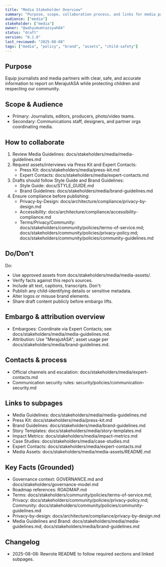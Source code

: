 ```yaml
---
title: "Media Stakeholder Overview"
summary: "Purpose, scope, collaboration process, and links for media partners."
audience: ["media"]
stakeholder: ["media"]
owner: "@wahyumumtazsyah04"
status: "draft"
version: "0.1.0"
last_reviewed: "2025-08-08"
tags: ["media", "policy", "brand", "assets", "child-safety"]
---
```


## Purpose
Equip journalists and media partners with clear, safe, and accurate information to report on MerajutASA while protecting children and respecting our community.

## Scope & Audience
- Primary: Journalists, editors, producers, photo/video teams.
- Secondary: Communications staff, designers, and partner orgs coordinating media.

## How to collaborate
1) Review Media Guidelines: docs/stakeholders/media/media-guidelines.md
2) Request assets/interviews via Press Kit and Expert Contacts:
   - Press Kit: docs/stakeholders/media/press-kit.md
   - Expert Contacts: docs/stakeholders/media/expert-contacts.md
3) Drafts should follow Style Guide and Brand Guidelines:
   - Style Guide: docs/STYLE_GUIDE.md
   - Brand Guidelines: docs/stakeholders/media/brand-guidelines.md
4) Ensure compliance before publishing:
   - Privacy-by-Design: docs/architecture/compliance/privacy-by-design.md
   - Accessibility: docs/architecture/compliance/accessibility-compliance.md
   - Terms/Privacy/Community: docs/stakeholders/community/policies/terms-of-service.md; docs/stakeholders/community/policies/privacy-policy.md; docs/stakeholders/community/policies/community-guidelines.md

## Do/Don't
Do:
- Use approved assets from docs/stakeholders/media/media-assets/.
- Verify facts against this repo’s sources.
- Include alt text, captions, transcripts.
Don't:
- Publish any child-identifying details or sensitive metadata.
- Alter logos or misuse brand elements.
- Share draft content publicly before embargo lifts.

## Embargo & attribution overview
- Embargoes: Coordinate via Expert Contacts; see docs/stakeholders/media/media-guidelines.md.
- Attribution: Use "MerajutASA"; asset usage per docs/stakeholders/media/brand-guidelines.md.

## Contacts & process
- Official channels and escalation: docs/stakeholders/media/expert-contacts.md
- Communication security rules: security/policies/communication-security.md

## Links to subpages
- Media Guidelines: docs/stakeholders/media/media-guidelines.md
- Press Kit: docs/stakeholders/media/press-kit.md
- Brand Guidelines: docs/stakeholders/media/brand-guidelines.md
- Story Templates: docs/stakeholders/media/story-templates.md
- Impact Metrics: docs/stakeholders/media/impact-metrics.md
- Case Studies: docs/stakeholders/media/case-studies.md
- Expert Contacts: docs/stakeholders/media/expert-contacts.md
- Media Assets: docs/stakeholders/media/media-assets/README.md

## Key Facts (Grounded)
- Governance context: GOVERNANCE.md and docs/stakeholders/governance-model.md
- Roadmap references: ROADMAP.md
- Terms: docs/stakeholders/community/policies/terms-of-service.md; Privacy: docs/stakeholders/community/policies/privacy-policy.md; Community: docs/stakeholders/community/policies/community-guidelines.md
- Privacy-by-design: docs/architecture/compliance/privacy-by-design.md
- Media Guidelines and Brand: docs/stakeholders/media/media-guidelines.md; docs/stakeholders/media/brand-guidelines.md

## Changelog
- 2025-08-08: Rewrote README to follow required sections and linked subpages.
